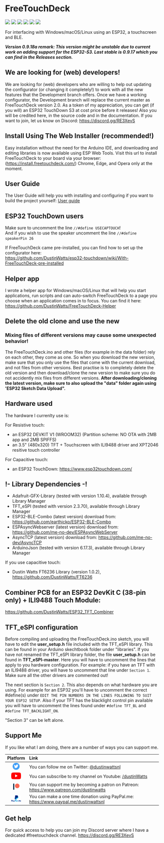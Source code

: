 # FreeTouchDeck
[![](https://badgen.net/github/last-commit/DustinWatts/FreeTouchDeck)](https://github.com/DustinWatts/FreeTouchDeck/commits/master)
[![](https://badgen.net/github/release/DustinWatts/FreeTouchDeck)](https://github.com/DustinWatts/FreeTouchDeck/releases)
[![](https://img.shields.io/discord/693862273864827012?color=5165f6&label=chat%20on%20Discord)](https://discord.gg/RE3XevS)
[![](https://badgen.net/github/license/DustinWatts/FreeTouchDeck)](https://github.com/DustinWatts/FreeTouchDeck/blob/master/LICENSE)
[![](https://badgen.net/badge/watch/on%20youtube/ff0000)](https://www.youtube.com/watch?v=s2X4BQ9VmEU)
[![](https://img.shields.io/twitter/follow/DustinWattsNL)](https://twitter.com/DustinWattsNL)



For interfacing with Windows/macOS/Linux using an ESP32, a touchscreen and BLE. 

***Version 0.9.18a remark: This version might be unstable due to current work on adding support for the ESP32-S3. Last stable is 0.9.17 which you can find in the Releases section.***

## We are looking for (web) developers!

We are looking for (web) developers who are willing to help out updating the configurator (or changing it completely!) to work with all the new features that the Development branch offers. Once we have a working configurator, the Development branch will replace the current master as FreeTouchDeck version 2.0. As a token of my appreciation, you can get (if you will) an ESP32 TouchDown S3 at cost price before it releases! Also you will be credited here, in the source code and in the documentation. If you want to join, let us know on Discord: https://discord.gg/RE3XevS

## Install Using The Web Installer (recommended!)

Easy installation without the need for the Arduino IDE, and downloading and editing libraries is now available using ESP Web Tools. Visit this url to install FreeTouchDeck to your board via your browser: (https://install.freetouchdeck.com/) Chrome, Edge, and Opera only at the moment.

## User Guide
The User Guide will help you with installing and configuring if you want to build the project yourself: [User guide](https://github.com/DustinWatts/FreeTouchDeck/wiki)

## ESP32 TouchDown users

Make sure to uncomment the line `//#define USECAPTOUCH`!   
And if you wish to use the speaker uncomment the line `//#define speakerPin 26`

If FreeTouchDeck came pre-installed, you can find how to set up the configurator here:   
https://github.com/DustinWatts/esp32-touchdown/wiki/With-FreeTouchDeck-pre-installed

## Helper app

I wrote a helper app for Windows/macOS/Linux that will help you start applications, run scripts and can auto-switch FreeTouchDeck to a page you choose when an application comes in to focus. You can find it here: https://github.com/DustinWatts/FreeTouchDeck-Helper

## Delete the old clone and use the new

### Mixing files of different versions may cause some unexpected behavior!

The FreeTouchDeck.ino and other files (for example in the data folder) rely on each other, they come as one. So when you download the new version, make sure that you only use the files that come with the current download, and not files from other versions. Best practise is to completely delete the old version and then download/clone the new version to make sure you do not accidently mix files from different versions. **After downloading/cloning the latest version, make sure to also upload the "data" folder again using 'ESP32 Sketch Data Upload".**

## Hardware used

The hardware I currenlty use is:

For Resistive touch:
- an ESP32 DEVKIT V1 (WROOM32) (Partition scheme: NO OTA with 2MB app and 2MB SPIFFS)
- an 3.5" (480x320) TFT + Touchscreen with ILI9488 driver and XPT2046 resitive touch controller

For Capacitive touch:
- an ESP32 TouchDown: https://www.esp32touchdown.com/

## !- Library Dependencies -!
- Adafruit-GFX-Library (tested with version 1.10.4), available through Library Manager
- TFT_eSPI (tested with version 2.3.70), available through Library Manager
- ESP32-BLE-Combo (latest version) download from: https://github.com/earthicko/ESP32-BLE-Combo
- ESPAsyncWebserver (latest version) download from: https://github.com/me-no-dev/ESPAsyncWebServer
- AsyncTCP (latest version) download from: https://github.com/me-no-dev/AsyncTCP
- ArduinoJson (tested with version 6.17.3), available through Library Manager

If you use capacitive touch:
- Dustin Watts FT6236 Library (version 1.0.2), https://github.com/DustinWatts/FT6236

## Combiner PCB for an ESP32 DevKit C (38-pin only) + ILI9488 Touch Module:

https://github.com/DustinWatts/ESP32_TFT_Combiner

## TFT_eSPI configuration

Before compiling and uploading the FreeTouchDeck.ino sketch, you will have to edit the **user_setup.h** file included with the TFT_eSPI library. This can be found in your Arduino skechtbook folder under "libraries". If you have not renamed the TFT_eSPI library folder, the file **user_setup.h** can be found in **TFT_eSPI-master**. Here you will have to uncomment the lines that apply to you hardware configuration. For example: if you have an TFT with an ILI9488 driver, you will have to uncomment that line under `Section 1`. Make sure all the other drivers are commented out!  

The next section is `Section 2`. This also depends on what hardware you are using. For example for an ESP32 you'll have to uncomment the correct #define(s) under `EDIT THE PIN NUMBERS IN THE LINES FOLLOWING TO SUIT YOUR ESP32 SETUP`. Also if your TFT has the blacklight control pin available you will have to uncomment the lines found under `#define TFT_BL` and `#define TFT_BACKLIGHT_ON`.  

"Section 3" can be left alone.

## Support Me

If you like what I am doing, there are a number of ways you can support me. 

| Platform | Link|
|:-----:|:-----|
| [<img src="https://github.com/DustinWatts/small_logos/blob/main/twitter_logo.png" alt="Twtter" width="24"/>](https://twitter.com/dustinwattsnl "Follow me on Twitter") | You can follow me on Twitter: [@dustinwattsnl](https://twitter.com/dustinwattsnl "Follow me on Twitter")|
| [<img src="https://github.com/DustinWatts/small_logos/blob/main/youtube_logo.png" alt="YouTube" width="32"/>](https://www.youtube.com/dustinwatts "Subscrive to my YouTube channel") | You can subscribe to my channel on Youtube: [/dustinWatts](https://www.youtube.com/dustinwatts "Subscribe to my YouTube channel") |
| [<img src="https://github.com/DustinWatts/small_logos/blob/main/patreon_logo.png" alt="Patreon" width="32"/>](https://www.patreon.com/dustinwatts) | You can support me by becoming a patron on Patreon: https://www.patreon.com/dustinwatts |
| [<img src="https://github.com/DustinWatts/small_logos/blob/main/paypalme_logo.png" alt="PayPal.me" width="32"/>](https://www.paypal.me/dustinwattsnl) | You can make a one time donation using PayPal.me: https://www.paypal.me/dustinwattsnl |

## Get help

For quick access to help you can join my Discord server where I have a dedicated #freetouchdeck channel. https://discord.gg/RE3XevS
